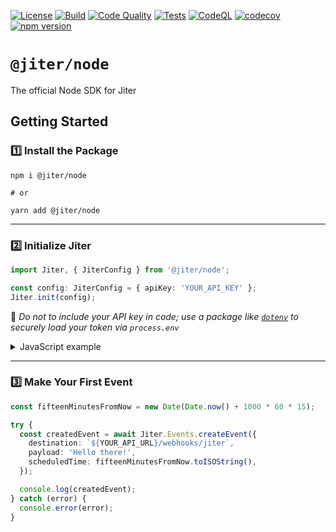 [![License](https://img.shields.io/badge/License-Apache_2.0-blue.svg)](https://opensource.org/licenses/Apache-2.0)
[![Build](https://github.com/Pantheon-Labs/Jiter-Node/actions/workflows/build.yml/badge.svg)](https://github.com/Pantheon-Labs/Jiter-Node/actions/workflows/build.yml)
[![Code Quality](https://github.com/Pantheon-Labs/Jiter-Node/actions/workflows/quality.yaml/badge.svg)](https://github.com/Pantheon-Labs/Jiter-Node/actions/workflows/quality.yaml)
[![Tests](https://github.com/Pantheon-Labs/Jiter-Node/actions/workflows/tests.yaml/badge.svg)](https://github.com/Pantheon-Labs/Jiter-Node/actions/workflows/tests.yaml)
[![CodeQL](https://github.com/Pantheon-Labs/Jiter-Node/actions/workflows/codeql.yml/badge.svg)](https://github.com/Pantheon-Labs/Jiter-Node/actions/workflows/codeql.yml)
[![codecov](https://codecov.io/gh/Pantheon-Labs/Jiter-Node/branch/main/graph/badge.svg?token=ATLT7VEAAE)](https://codecov.io/gh/Pantheon-Labs/Jiter-Node)
[![npm version](https://badge.fury.io/js/@jiter%2Fnode.svg)](//npmjs.com/package/@jiter/node)

# `@jiter/node`

The official Node SDK for Jiter

<!-- #### 🔎 Looking for API Docs? Check out [`docs.jiter.dev`](https://docs.jiter.dev) -->

## Getting Started

### 1️⃣ Install the Package

```shell
npm i @jiter/node

# or

yarn add @jiter/node
```

---

### 2️⃣ Initialize Jiter

```typescript
import Jiter, { JiterConfig } from '@jiter/node';

const config: JiterConfig = { apiKey: 'YOUR_API_KEY' };
Jiter.init(config);
```

🔐 _Do not to include your API key in code; use a package like [`dotenv`](https://www.npmjs.com/package/dotenv) to securely load your token via `process.env`_

<details>
<summary>JavaScript example</summary>

```javascript
const Jiter = require('@jiter/node');

Jiter.init({ apiKey: 'YOUR_API_KEY' });
```

</details>

---

### 3️⃣ Make Your First Event

```typescript
const fifteenMinutesFromNow = new Date(Date.now() + 1000 * 60 * 15);

try {
  const createdEvent = await Jiter.Events.createEvent({
    destination: `${YOUR_API_URL}/webhooks/jiter`,
    payload: 'Hello there!',
    scheduledTime: fifteenMinutesFromNow.toISOString(),
  });

  console.log(createdEvent);
} catch (error) {
  console.error(error);
}
```
